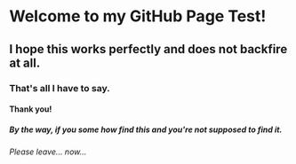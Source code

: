 # Welcome to my GitHub Page Test!
## I hope this works perfectly and does not backfire at all.
### That's all I have to say.
#### Thank you!
##### By the way, if you some how find this and you're not supposed to find it.
###### Please leave... now...
